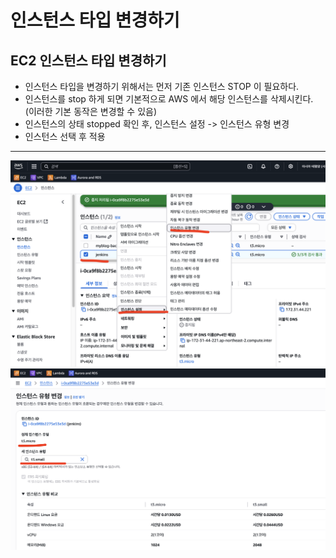 # 인스턴스 타입 변경하기

## EC2 인스턴스 타입 변경하기

- 인스턴스 타입을 변경하기 위해서는 먼저 기존 인스턴스 STOP 이 필요하다.
- 인스턴스를 stop 하게 되면 기본적으로 AWS 에서 해당 인스턴스를 삭제시킨다.
  (이러한 기본 동작은 변경할 수 있음)
- 인스턴스의 상태 stopped 확인 후, 인스턴스 설정 -> 인스턴스 유형 변경
- 인스턴스 선택 후 적용

---

![인스턴스 타입 변경1](./assets/core/ec2/change_instance_type_1.png)
![인스턴스 타입 변경2](./assets/core/ec2/change_instance_type_2.png)
